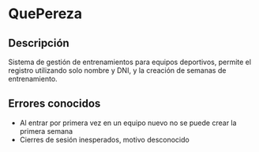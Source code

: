 # QuePereza

Descripción
---
Sistema de gestión de entrenamientos para equipos deportivos, permite el registro utilizando solo nombre y DNI, y la creación de semanas de entrenamiento.


Errores conocidos
---
- Al entrar por primera vez en un equipo nuevo no se puede crear la primera semana
- Cierres de sesión inesperados, motivo desconocido
